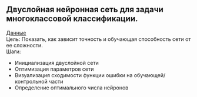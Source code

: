 ##  Двуслойная нейронная сеть для задачи многоклассовой классификации. 
[Данные](https://archive.ics.uci.edu/ml/machine-learning-databases/wine-quality/winequality-red.csv)      
Цель: Показать, как зависит точность и обучающая способность сети от ее сложности.   
Шаги:  
- Инициализация двуслойной сети 
- Оптимизация параметров сети
- Визуализация сходимости функции ошибки на обучающей/контрольной части
- Определение оптимального числа нейронов
